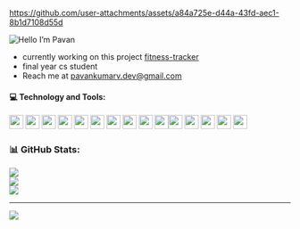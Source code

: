



https://github.com/user-attachments/assets/a84a725e-d44a-43fd-aec1-8b1d7108d55d

![Hello I’m Pavan](https://github.com/user-attachments/assets/08d45101-e9a8-44f4-9c7c-58677924495a)


- currently working on this project [fitness-tracker](github.com/pavank-v/fitness-tracker)
- final year cs student
- Reach me at [pavankumarv.dev@gmail.com](mailto:pavankumarv.dev@gmail.com) 


#### 💻 Technology and Tools:
<img src="https://img.shields.io/badge/python-3670A0?style=for-the-badge&logo=python&logoColor=ffdd54" height="25"> <img src="https://img.shields.io/badge/javascript-%23323330.svg?style=for-the-badge&logo=javascript&logoColor=%23F7DF1E" height="25">  <img src="https://img.shields.io/badge/go-%2300ADD8.svg?style=for-the-badge&logo=go&logoColor=white" height="25">  <img src="https://img.shields.io/badge/c-%2300599C.svg?style=for-the-badge&logo=c&logoColor=white" height="25"> <img src="https://img.shields.io/badge/bash_script-%23121011.svg?style=for-the-badge&logo=gnu-bash&logoColor=white" height="25">  <img src="https://img.shields.io/badge/react-%2320232a.svg?style=for-the-badge&logo=react&logoColor=%2361DAFB" height="25">  <img src="https://img.shields.io/badge/threejs-black?style=for-the-badge&logo=three.js&logoColor=white" height="25"> <img src="https://img.shields.io/badge/tailwindcss-%2338B2AC.svg?style=for-the-badge&logo=tailwind-css&logoColor=white" height="25"> <img src="https://img.shields.io/badge/css3-%231572B6.svg?style=for-the-badge&logo=css3&logoColor=white" height="25"> <img src="https://img.shields.io/badge/html5-%23E34F26.svg?style=for-the-badge&logo=html5&logoColor=white" height="25"><img src="https://img.shields.io/badge/django-%23092E20.svg?style=for-the-badge&logo=django&logoColor=white" height="25"> <img src="https://img.shields.io/badge/DJANGO-REST-ff1709?style=for-the-badge&logo=django&logoColor=white&color=ff1709&labelColor=gray" height="25"> <img src="https://img.shields.io/badge/postgres-%23316192.svg?style=for-the-badge&logo=postgresql&logoColor=white" height="25"> <img src="https://img.shields.io/badge/mysql-4479A1.svg?style=for-the-badge&logo=mysql&logoColor=white" height="25"> <img src="https://img.shields.io/badge/Sqlite-52B0E7?style=for-the-badge&logo=Sqlite&logoColor=white" height="25">

### 📊 GitHub Stats:
![](https://github-readme-stats.vercel.app/api?username=pavank-v&theme=dark&hide_border=false&include_all_commits=false&count_private=true)<br/>
![](https://github-readme-streak-stats.herokuapp.com/?user=pavank-v&theme=dark&hide_border=false)<br/>
![](https://github-readme-stats.vercel.app/api/top-langs/?username=pavank-v&theme=dark&hide_border=false&include_all_commits=false&count_private=true&layout=compact)

---
[![](https://visitcount.itsvg.in/api?id=pavank-v&icon=6&color=1)](https://visitcount.itsvg.in)
